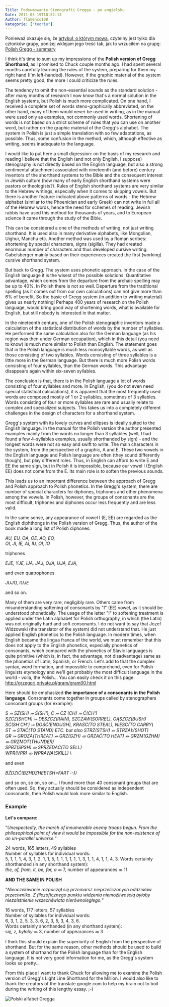 ```yaml
---
Title: Podsumowanie Stenografii Gregga - po angielsku
Date: 2011-03-19T18:52:13
Author: flamenco108
kategorie: ["teorie"]
---
```

Ponieważ okazuje się, że [artykuł, o którym mowa](../2011-03-15_podsumowanie-stenografii-gregga/), czytelny jest tylko dla członków grupy, poniżej wklejam jego treść tak, jak to wrzuciłem na grupę:    [Polish Gregg - summary](http://greggshorthand.multiply.com/journal/item/1519/Polish_Gregg_-_summary)


I think it's time to sum up my impressions of the **Polish version of
Gregg Shorthand**, as I promised to Chuck couple months ago. I had spent
several months carefully learning the rules of the system, preparing for
them my right hand (I'm left-handed). However, if the graphic material
of the system seems pretty good, the more I could criticize the rules.


The tendency to omit the non-essential sounds as the standard solution -
after many months of research I now know that's a normal solution in
the English systems, but Polish is much more complicated. On one hand, I
received a complete set of words steno-graphically abbreviated, on the
other hand, many of them would never be used in writing, as in the
manual were used only as examples, not commonly used words. Shortening
of words is not based on a strict scheme of rules that you can use on
another word, but rather on the graphic material of the Gregg's
alphabet. The system in Polish is just a simple translation with so few
adaptations, as possible. Thus, some confusion in the method, which,
although effective as writing, seems inadequate to the language.

I would like to put here a small digression: on the basis of my research
and reading I believe that the English (and not only English, I suppose)
stenography is not directly based on the English language, but also a
strong sentimental attachment associated with nineteenth (and before)
century inventors of the shorthand systems to the Bible and the
consequent interest in Jewish culture (how many of early English
shorthand systems were pastors or theologists?). Rules of English
shorthand systems are very similar to the Hebrew writings, especially
when it comes to skipping vowels. But there is another feature:
indicated above patterns of words - the Hebrew alphabet (similar to the
Phoenician and early Greek) can not write in full all of the Hebrew
words, hence the need for schemes of reading. Jewish rabbis have used
this method for thousands of years, and to European science it came
through the study of the Bible.


This can be considered a one of the methods of writing, not just writing
shorthand. It is used also in many derivative alphabets, like Mongolian,
Uighur, Manchu etc. Another method was used by a Roman scribes:
shortening by special characters, signs (sigilla). They had created
enormous number of characters and thus developed cursive writing.
Gabelsberger mainly based on their experiences created the first
(working) cursive shorthand system.


But back to Gregg. The system uses phonetic approach. In the case of the
English language it is the wisest of the possible solutions.
Quantitative advantage, which comes from the departure from the archaic
spelling may be up to 40%. In Polish there is not so well. Departure
from the traditional spelling (as it comes out from our own
calculations) can not give more than 6% of benefit. So the basic of
Gregg system (in addition to writing material) gives us nearly nothing!
Perhaps 400 years of research on the Polish language, would bring good
way of shortening words, what is available for English, but still nobody
is interested in that matter.


In the nineteenth century, one of the Polish stenographic inventors made
a calculation of the statistical distribution of words by the number of
syllables. He performed the same calculation also for the German
language (as his region was then under German occupation), which in this
detail (you need to know) is much more similar to Polish than English.
The statement goes that in the Polish language is much less monosyllable
words, as well as those consisting of two syllables. Words consisting of
three syllables is a little more in the German language. But there is
much more Polish words consisting of four syllables, than the German
words. This advantage disappears again within six-seven syllables.


The conclusion is that, there is in the Polish language a lot of words
consisting of four syllables and more. In English, (you do not even need
special statistical calculations), it is apparent that the most
frequently used words are composed mostly of 1 or 2 syllables, sometimes
of 3 syllables. Words consisting of four or more syllables are rare and
usually relate to complex and specialized subjects. This takes us into a
completely different challenges in the design of characters for a
shorthand system.


Gregg's system with its lovely curves and ellipses is ideally suited to
the English language. In the manual for the Polish version the author
presented examples mainly from the words no longer than 3 syllables
(well, I had found a few 4-syllables examples, usually shorthanded by
sign) - and the longest words were not so easy and swift to write. The
main characters in the system, from the perspective of a graphic, A and
E. These two vowels in the English language and Polish language are
often (they sound differently though), but play different roles. Thus,
in English can afford to write E and EE the same sign, but in Polish it
is impossible, because our vowel I (English EE) does not come from the
E. Its main role is to soften the previous sounds.


This leads us to an important difference between the approach of Gregg
and Polish approach to Polish phonetics. In the Gregg's system, there
are number of special characters for diphones, triphones and other
phenomena among the vowels. In Polish, however, the groups of consonants
are the most difficult, triphones and diphones occur less frequently and
are less valid.


In the same sense, any appearance of vowel I (E, EE) are regarded as the
English diphthongs in the Polish version of Gregg. Thus, the author of
the book made a long list of Polish diphones:


*AU, EU, OA, OE, AO, EO,* \
*OI, JI, IE, AI, IU, OI, IO*

triphones

*EJE, YJE, IJA, JAJ, OJA, UJA, EJA,*

and even quatrophones

*JUJO, IUJE*

and so on.

Many of them are very rare, negligibly rare. Others came from
misunderstanding softening of consonants by "I" (EE) vowel, as it should
be understood phonetically. The usage of the letter "I" to softening
treatment is applied under the Latin alphabet for Polish orthography, in
which (the Latin) was not originally hard and soft consonants. I do not
want to say that Jozef Widzowski (the translator of the system) did not
understand that. He just applied English phonetics to the Polish
language. In modern times, when English became the lingua franca of the
world, we must remember that this does not apply to the English
phonetics, especially phonetics of consonants, which compared with the
phonetics of Slavic languages is quite primitive (which is, in fact, the
advantage, not disadvantage) same as the phonetics of Latin, Spanish, or
French. Let's add to that the complex syntax, word formation, and
impossible to comprehend, even for Polish linguists etymology and we'll
get probably the most difficult language in the world - voila, the
Polish... You can easily check it on this page:
http://grzegorj.private.pl/gram/gram00.html


Here should be emphasized **the importance of a consonants in the Polish
language**. Consonants come together in groups called by stenographers
consonant groups (for example): 


*S ⤖ SZ(SH) ⤖ Ś(SH'), C ⤖ CZ (CH) ⤖ Ć(CH')* \
*SZCZ(SHCH) ⤖ DESZCZ(RAIN), SZCZAW(SORREL), GĄSZCZ(BUSH)* \
*ŚĆ(SH'CH') ⤖ DOŚĆ(ENOUGH), KRAŚĆ(TO STEAL), NIEŚĆ(TO CARRY*) \
*ST ⤖ STAĆ(TO STAND) ETC. but also STRZ(STSH) ⤗ STRZAŁ(SHOT)* \
*GR ⤖ GROZA(THREAT) ⤗ GRZ(GZH) ⤄ GRZAĆ(TO HEAT) ⤘ GRZM(GZHM) ⤄ GRZMOT(THUNDER)* \
*SPRZ(SPSH) ⤄ SPRZEDAĆ(TO SELL)* \
*WPR(VPR) ⤄ WPRAWA(SKILL)* \

and even

*BŹDZIĆ(BZHDZHEETSH=FART :-))*

and so on, so on, so on... I found more than 40 consonant groups that
are often used. So, they actually should be considered as independent
consonants, then Polish would look more similar to English.

### Example

**Let's compare:**

"*Unexpectedly, the march of innumerable enemy troops begun. From the
philosophical point of view it would be impossible for the non-existence
of an un-parallel universe.*"


24 words, 165 letters, 49 syllables \
Number of syllables for individual words: \
5, 1, 1, 1, 4, 3, 1, 2. 1, 1, 5, 1, 1, 1, 1, 1, 1, 3, 1, 1, 4, 1, 1, 4,
3.
Words certainly shorthanded (in any shorthand system): \
*the, of, from, it, be, for, a* ⤄ 7, number of appearances ⤄ 11 


**AND THE SAME IN POLISH**


"*Nieoczekiwanie rozpoczął się przemarsz nieprzeliczonych oddziałów
przeciwnika. Z filozoficznego punktu widzenia niemożliwością byłoby
niezaistnienie wszechświata nierównoległego.*"


16 words, 177 letters, 57 syllables \
Number of syllables for individual words: \
6, 3, 1, 2, 5, 3, 3. 6, 2, 3, 5, 3, 4, 3, 6. \
Words certainly shorthanded (in any shorthand system): \
*się, z, byłoby* ⤄ 3, number of appearances ⤄ 3

I think this should explain the superiority of English from the
perspective of shorthand. But for the same reason, other methods should
be used to build a system of shorthand for the Polish language than for
the English language. It is not very good information for me, as the
Gregg's system looks so pretty...

From this place I want to thank Chuck for allowing me to examine the
Polish version of Gregg's Light Line Shorthand for the Million. I would
also like to thank the creators of the translate.google.com to help my
brain not to boil during the writing of this lengthy essay. ;-)


![Polski alfabet Gregga](gregg_alfabet_pl.jpg)